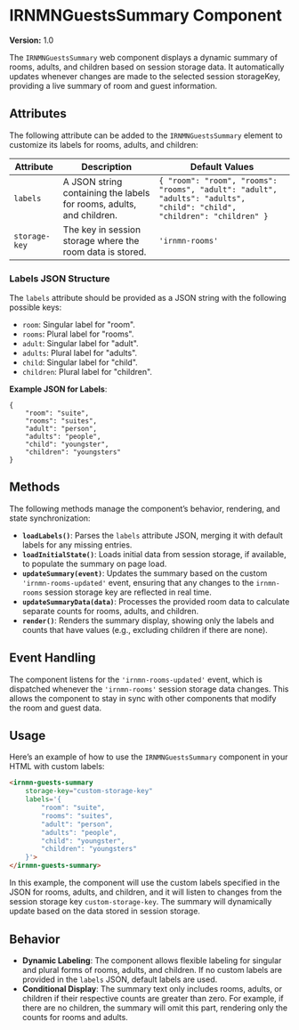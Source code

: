 # IRNMNGuestsSummary Component

**Version:** 1.0

The `IRNMNGuestsSummary` web component displays a dynamic summary of rooms, adults, and children based on session storage data. It automatically updates whenever changes are made to the selected session storageKey, providing a live summary of room and guest information.

## Attributes
The following attribute can be added to the `IRNMNGuestsSummary` element to customize its labels for rooms, adults, and children:

| Attribute | Description                                                            | Default Values                                                 |
|-----------|------------------------------------------------------------------------|----------------------------------------------------------------|
| `labels`  | A JSON string containing the labels for rooms, adults, and children.   | `{ "room": "room", "rooms": "rooms", "adult": "adult", "adults": "adults", "child": "child", "children": "children" }` |
| `storage-key` | The key in session storage where the room data is stored.               | `'irnmn-rooms'`                                                                                   |

### Labels JSON Structure
The `labels` attribute should be provided as a JSON string with the following possible keys:

- `room`: Singular label for "room".
- `rooms`: Plural label for "rooms".
- `adult`: Singular label for "adult".
- `adults`: Plural label for "adults".
- `child`: Singular label for "child".
- `children`: Plural label for "children".

**Example JSON for Labels**:

    {
        "room": "suite",
        "rooms": "suites",
        "adult": "person",
        "adults": "people",
        "child": "youngster",
        "children": "youngsters"
    }

## Methods
The following methods manage the component’s behavior, rendering, and state synchronization:

- **`loadLabels()`**: Parses the `labels` attribute JSON, merging it with default labels for any missing entries.
- **`loadInitialState()`**: Loads initial data from session storage, if available, to populate the summary on page load.
- **`updateSummary(event)`**: Updates the summary based on the custom `'irnmn-rooms-updated'` event, ensuring that any changes to the `irnmn-rooms` session storage key are reflected in real time.
- **`updateSummaryData(data)`**: Processes the provided room data to calculate separate counts for rooms, adults, and children.
- **`render()`**: Renders the summary display, showing only the labels and counts that have values (e.g., excluding children if there are none).

## Event Handling
The component listens for the `'irnmn-rooms-updated'` event, which is dispatched whenever the `'irnmn-rooms'` session storage data changes. This allows the component to stay in sync with other components that modify the room and guest data.

## Usage

Here’s an example of how to use the `IRNMNGuestsSummary` component in your HTML with custom labels:

```html
<irnmn-guests-summary 
    storage-key="custom-storage-key"
    labels='{
        "room": "suite",
        "rooms": "suites",
        "adult": "person",
        "adults": "people",
        "child": "youngster",
        "children": "youngsters"
    }'>
</irnmn-guests-summary>
```

In this example, the component will use the custom labels specified in the JSON for rooms, adults, and children, and it will listen to changes from the session storage key `custom-storage-key`. The summary will dynamically update based on the data stored in session storage.

## Behavior

- **Dynamic Labeling**: The component allows flexible labeling for singular and plural forms of rooms, adults, and children. If no custom labels are provided in the `labels` JSON, default labels are used.
- **Conditional Display**: The summary text only includes rooms, adults, or children if their respective counts are greater than zero. For example, if there are no children, the summary will omit this part, rendering only the counts for rooms and adults.
